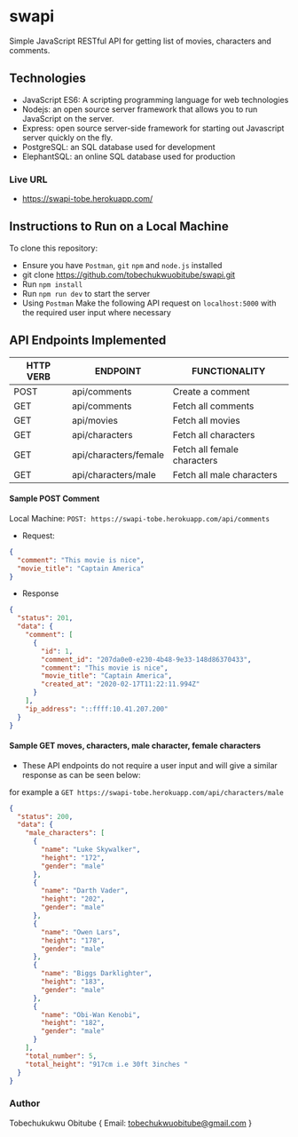 # swapi

Simple JavaScript RESTful API for getting list of movies, characters and comments.

## Technologies

- JavaScript ES6: A scripting programming language for web technologies
- Nodejs: an open source server framework that allows you to run JavaScript on the server.
- Express: open source server-side framework for starting out Javascript server quickly on the fly.
- PostgreSQL: an SQL database used for development
- ElephantSQL: an online SQL database used for production

### Live URL

- https://swapi-tobe.herokuapp.com/

## Instructions to Run on a Local Machine

To clone this repository:

- Ensure you have `Postman`, `git` `npm` and `node.js` installed
- git clone https://github.com/tobechukwuobitube/swapi.git
- Run `npm install`
- Run `npm run dev` to start the server
- Using `Postman` Make the following API request on `localhost:5000` with the required user input where necessary

## API Endpoints Implemented

| HTTP VERB | ENDPOINT              | FUNCTIONALITY               |
| --------- | --------------------- | --------------------------- |
| POST      | api/comments          | Create a comment            |
| GET       | api/comments          | Fetch all comments          |
| GET       | api/movies            | Fetch all movies            |
| GET       | api/characters        | Fetch all characters        |
| GET       | api/characters/female | Fetch all female characters |
| GET       | api/characters/male   | Fetch all male characters   |

#### Sample POST Comment

Local Machine: `POST: https://swapi-tobe.herokuapp.com/api/comments`

- Request:

```json
{
  "comment": "This movie is nice",
  "movie_title": "Captain America"
}
```

- Response

```json
{
  "status": 201,
  "data": {
    "comment": [
      {
        "id": 1,
        "comment_id": "207da0e0-e230-4b48-9e33-148d86370433",
        "comment": "This movie is nice",
        "movie_title": "Captain America",
        "created_at": "2020-02-17T11:22:11.994Z"
      }
    ],
    "ip_address": "::ffff:10.41.207.200"
  }
}
```

#### Sample GET moves, characters, male character, female characters

- These API endpoints do not require a user input and will give a similar response as can be seen below:

for example a `GET https://swapi-tobe.herokuapp.com/api/characters/male`

```json
{
  "status": 200,
  "data": {
    "male_characters": [
      {
        "name": "Luke Skywalker",
        "height": "172",
        "gender": "male"
      },
      {
        "name": "Darth Vader",
        "height": "202",
        "gender": "male"
      },
      {
        "name": "Owen Lars",
        "height": "178",
        "gender": "male"
      },
      {
        "name": "Biggs Darklighter",
        "height": "183",
        "gender": "male"
      },
      {
        "name": "Obi-Wan Kenobi",
        "height": "182",
        "gender": "male"
      }
    ],
    "total_number": 5,
    "total_height": "917cm i.e 30ft 3inches "
  }
}
```

### Author

Tobechukukwu Obitube { Email: tobechukwuobitube@gmail.com }
